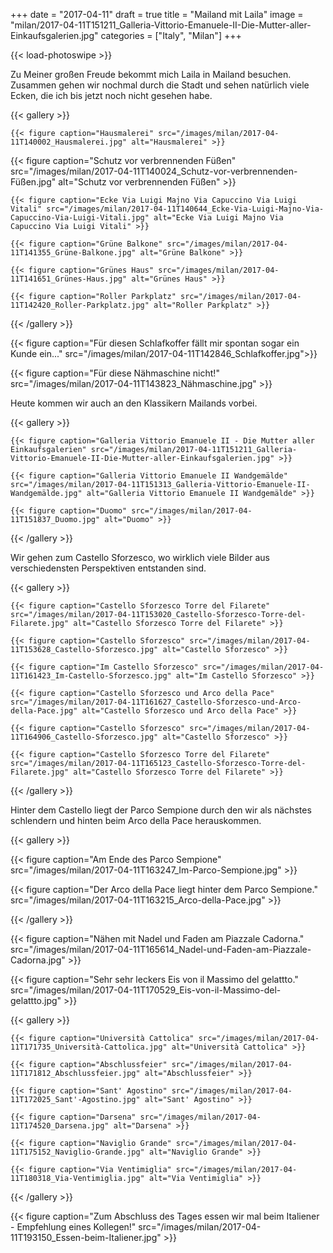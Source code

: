+++
date = "2017-04-11"
draft = true
title = "Mailand mit Laila"
image = "milan/2017-04-11T151211_Galleria-Vittorio-Emanuele-II-Die-Mutter-aller-Einkaufsgalerien.jpg"
categories = ["Italy", "Milan"]
+++

{{< load-photoswipe >}}

Zu Meiner großen Freude bekommt mich Laila in Mailand besuchen.
Zusammen gehen wir nochmal durch die Stadt und sehen natürlich viele Ecken,
die ich bis jetzt noch nicht gesehen habe.


{{< gallery >}}

	{{< figure caption="Hausmalerei" src="/images/milan/2017-04-11T140002_Hausmalerei.jpg" alt="Hausmalerei" >}}

  {{< figure caption="Schutz vor verbrennenden Füßen" src="/images/milan/2017-04-11T140024_Schutz-vor-verbrennenden-Füßen.jpg" alt="Schutz vor verbrennenden Füßen" >}}

	{{< figure caption="Ecke Via Luigi Majno Via Capuccino Via Luigi Vitali" src="/images/milan/2017-04-11T140644_Ecke-Via-Luigi-Majno-Via-Capuccino-Via-Luigi-Vitali.jpg" alt="Ecke Via Luigi Majno Via Capuccino Via Luigi Vitali" >}}

	{{< figure caption="Grüne Balkone" src="/images/milan/2017-04-11T141355_Grüne-Balkone.jpg" alt="Grüne Balkone" >}}

	{{< figure caption="Grünes Haus" src="/images/milan/2017-04-11T141651_Grünes-Haus.jpg" alt="Grünes Haus" >}}

	{{< figure caption="Roller Parkplatz" src="/images/milan/2017-04-11T142420_Roller-Parkplatz.jpg" alt="Roller Parkplatz" >}}

{{< /gallery >}}

{{< figure caption="Für diesen Schlafkoffer fällt mir spontan sogar ein Kunde ein..." src="/images/milan/2017-04-11T142846_Schlafkoffer.jpg">}}

{{< figure caption="Für diese Nähmaschine nicht!" src="/images/milan/2017-04-11T143823_Nähmaschine.jpg" >}}

Heute kommen wir auch an den Klassikern Mailands vorbei.


{{< gallery >}}

	{{< figure caption="Galleria Vittorio Emanuele II - Die Mutter aller Einkaufsgalerien" src="/images/milan/2017-04-11T151211_Galleria-Vittorio-Emanuele-II-Die-Mutter-aller-Einkaufsgalerien.jpg" >}}

	{{< figure caption="Galleria Vittorio Emanuele II Wandgemälde" src="/images/milan/2017-04-11T151313_Galleria-Vittorio-Emanuele-II-Wandgemälde.jpg" alt="Galleria Vittorio Emanuele II Wandgemälde" >}}

	{{< figure caption="Duomo" src="/images/milan/2017-04-11T151837_Duomo.jpg" alt="Duomo" >}}

{{< /gallery >}}

Wir gehen zum Castello Sforzesco,
wo wirklich viele Bilder aus verschiedensten Perspektiven entstanden sind.

{{< gallery >}}

	{{< figure caption="Castello Sforzesco Torre del Filarete" src="/images/milan/2017-04-11T153020_Castello-Sforzesco-Torre-del-Filarete.jpg" alt="Castello Sforzesco Torre del Filarete" >}}

	{{< figure caption="Castello Sforzesco" src="/images/milan/2017-04-11T153628_Castello-Sforzesco.jpg" alt="Castello Sforzesco" >}}

	{{< figure caption="Im Castello Sforzesco" src="/images/milan/2017-04-11T161423_Im-Castello-Sforzesco.jpg" alt="Im Castello Sforzesco" >}}

	{{< figure caption="Castello Sforzesco und Arco della Pace" src="/images/milan/2017-04-11T161627_Castello-Sforzesco-und-Arco-della-Pace.jpg" alt="Castello Sforzesco und Arco della Pace" >}}

	{{< figure caption="Castello Sforzesco" src="/images/milan/2017-04-11T164906_Castello-Sforzesco.jpg" alt="Castello Sforzesco" >}}

	{{< figure caption="Castello Sforzesco Torre del Filarete" src="/images/milan/2017-04-11T165123_Castello-Sforzesco-Torre-del-Filarete.jpg" alt="Castello Sforzesco Torre del Filarete" >}}

{{< /gallery >}}

Hinter dem Castello liegt der Parco Sempione durch den wir als nächstes schlendern und hinten beim Arco della Pace herauskommen.

{{< gallery >}}

{{< figure caption="Am Ende des Parco Sempione" src="/images/milan/2017-04-11T163247_Im-Parco-Sempione.jpg" >}}

{{< figure caption="Der Arco della Pace liegt hinter dem Parco Sempione." src="/images/milan/2017-04-11T163215_Arco-della-Pace.jpg" >}}

{{< /gallery >}}


{{< figure caption="Nähen mit Nadel und Faden am Piazzale Cadorna." src="/images/milan/2017-04-11T165614_Nadel-und-Faden-am-Piazzale-Cadorna.jpg" >}}

{{< figure caption="Sehr sehr leckers Eis von il Massimo del gelattto." src="/images/milan/2017-04-11T170529_Eis-von-il-Massimo-del-gelattto.jpg" >}}

{{< gallery >}}

	{{< figure caption="Università Cattolica" src="/images/milan/2017-04-11T171735_Università-Cattolica.jpg" alt="Università Cattolica" >}}

	{{< figure caption="Abschlussfeier" src="/images/milan/2017-04-11T171812_Abschlussfeier.jpg" alt="Abschlussfeier" >}}

	{{< figure caption="Sant' Agostino" src="/images/milan/2017-04-11T172025_Sant'-Agostino.jpg" alt="Sant' Agostino" >}}

	{{< figure caption="Darsena" src="/images/milan/2017-04-11T174520_Darsena.jpg" alt="Darsena" >}}

	{{< figure caption="Naviglio Grande" src="/images/milan/2017-04-11T175152_Naviglio-Grande.jpg" alt="Naviglio Grande" >}}

	{{< figure caption="Via Ventimiglia" src="/images/milan/2017-04-11T180318_Via-Ventimiglia.jpg" alt="Via Ventimiglia" >}}

{{< /gallery >}}

{{< figure caption="Zum Abschluss des Tages essen wir mal beim Italiener - Empfehlung eines Kollegen!" src="/images/milan/2017-04-11T193150_Essen-beim-Italiener.jpg" >}}

